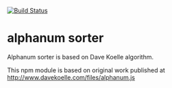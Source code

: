 [![Build Status](https://travis-ci.org/jsContribs/alphanum.svg?branch=master)](https://travis-ci.org/jsContribs/alphanum)

alphanum sorter
===============

Alphanum sorter is based on Dave Koelle algorithm.

This npm module is based on original work published at http://www.davekoelle.com/files/alphanum.js
